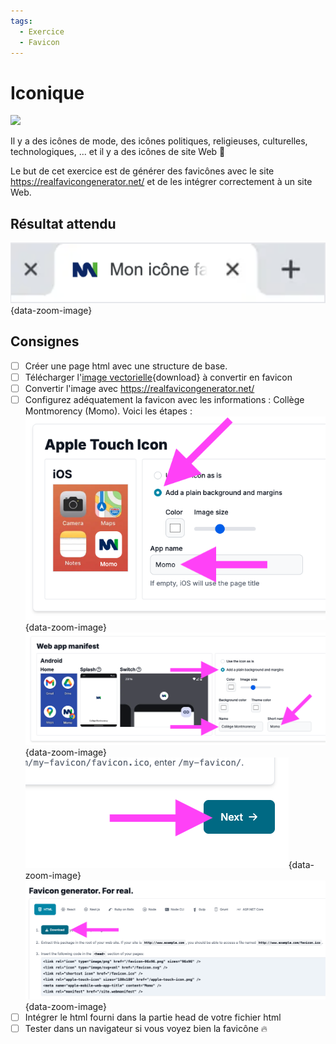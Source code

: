```yaml
---
tags: 
  - Exercice
  - Favicon
---
```


# Iconique

![](./Wednesday-Netflix.avif)

Il y a des icônes de mode, des icônes politiques, religieuses, culturelles, technologiques, ... et il y a des icônes de site Web 🤪

Le but de cet exercice est de générer des favicônes avec le site <https://realfavicongenerator.net/> et de les intégrer correctement à un site Web.

## Résultat attendu

![](./resultat.png){data-zoom-image}

## Consignes

- [ ] Créer une page html avec une structure de base.
- [ ] Télécharger l'[image vectorielle](./logo.svg){download} à convertir en favicon
- [ ] Convertir l'image avec <https://realfavicongenerator.net/>
- [ ] Configurez adéquatement la favicon avec les informations : Collège Montmorency (Momo). Voici les étapes :
  ![](./apple-touch-icon.png){data-zoom-image}
  ![](./web-app-manifest.png){data-zoom-image}
  ![](./next.png){data-zoom-image}
  ![](./for-real.png){data-zoom-image}
- [ ] Intégrer le html fourni dans la partie head de votre fichier html
- [ ] Tester dans un navigateur si vous voyez bien la favicône 🔥
